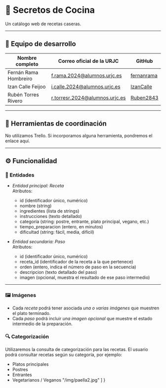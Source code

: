 # 🍴 Secretos de Cocina

Un catálogo web de recetas caseras.

---

## 👥 Equipo de desarrollo

| Nombre completo         | Correo oficial de la URJC                | GitHub      |
|-------------------------|------------------------------------------|-------------|
| Fernán Rama Hombreiro   | f.rama.2024@alumnos.urjc.es              | [fernanrama](https://github.com/fernanrama) |
| Izan Calle Feijoo       | i.calle.2024@alumnos.urjc.es             | [IzanCalle](https://github.com/IzanCalle)   |
| Rubén Torres Rivero     | r.torresr.2024@alumnos.urjc.es           | [Ruben2843](https://github.com/Ruben2843)   |

---

## 📌 Herramientas de coordinación

No utilizamos Trello. 
Si incorporamos alguna herramienta, pondremos el enlace aquí.

---

## ⚙️ Funcionalidad

### 🔹 Entidades

- *Entidad principal: Receta*  
  Atributos:  
  - id (identificador único, numérico)  
  - nombre (string)  
  - ingredientes (lista de strings)  
  - instrucciones (texto detallado)  
  - categoría (string: postre, entrante, plato principal, vegano, etc.)  
  - tiempo_preparacion (entero, en minutos)  
  - dificultad (string: fácil, media, difícil)  

- *Entidad secundaria: Paso*  
  Atributos:  
  - id (identificador único, numérico)  
  - receta_id (identificador de la receta a la que pertenece)  
  - orden (entero, indica el número de paso en la secuencia)  
  - descripcion (texto detallado del paso)  
  - imagen (opcional, muestra el resultado de ese paso intermedio)  

---

### 🖼️ Imágenes

- Cada *receta* podrá tener asociada *una o varias imágenes* que muestren el plato terminado.  
- Cada *paso* podrá incluir *una imagen opcional* que muestre el estado intermedio de la preparación.  

### 🔍 Categorización
Utilizaremos la consulta de categorización para las recetas. 
El usuario podrá consultar recetas según su categoría, por ejemplo: 

- Platos principales  
- Postres  
- Entrantes  
- Vegetarianos / Veganos
    "/img/paella2.jpg"
  ]
}
